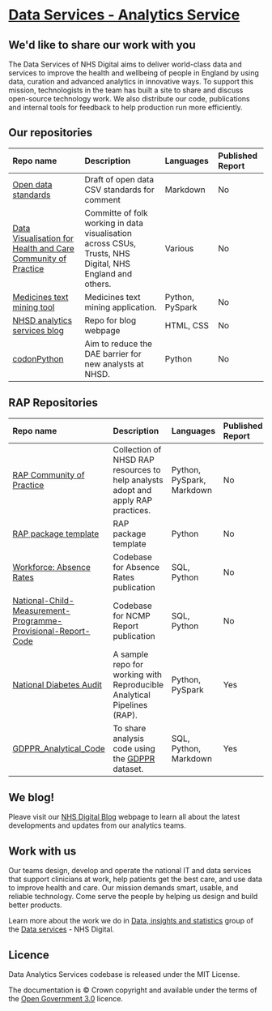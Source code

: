 # [Data Services - Analytics Service](https://nhsdigital.github.io/data-analytics-services/)


## We'd like to share our work with you

The Data Services of NHS Digital aims to deliver world-class data and services to improve the health and wellbeing of people in England by using data, curation and advanced analytics in innovative ways. To support this mission, technologists in the team has built a site to share and discuss open-source technology work. We also distribute our code, publications and internal tools for feedback to help production run more efficiently. 

## Our repositories

| Repo name    | Description           | Languages | Published Report |
|:-------------|:------------------|:----------|:--------|
| [Open data standards](https://github.com/NHSDigital/open-data-standards) | Draft of open data CSV standards for comment | Markdown | No |
| [Data Visualisation for Health and Care Community of Practice](https://github.com/NHSDigital/data-viz-community-of-practice) | Committe of folk working in data visualisation across CSUs, Trusts, NHS Digital, NHS England and others. | Various | No |
| [Medicines text mining tool](https://github.com/NHSDigital/medicines-text-mining-tool) | Medicines text mining application. | Python, PySpark | No |
| [NHSD analytics services blog](https://github.com/NHSDigital/analytics-services-blog) | Repo for blog webpage | HTML, CSS | No |
| [codonPython](https://github.com/NHSDigital/codonPython)      |  Aim to reduce the DAE barrier for new analysts at NHSD.     | Python   | No |


## RAP Repositories

| Repo name    | Description           | Languages | Published Report |
|:-------------|:------------------|:----------|:--------|
| [RAP Community of Practice](https://github.com/NHSDigital/rap-community-of-practice) | Collection of NHSD RAP resources to help analysts adopt and apply RAP practices. | Python, PySpark, Markdown | No |
| [RAP package template](https://github.com/NHSDigital/rap-package-template) | RAP package template | Python | No |
| [Workforce: Absence Rates](https://github.com/NHSDigital/absence-rates) | Codebase for Absence Rates publication | SQL, Python | No |
| [National-Child-Measurement-Programme-Provisional-Report-Code](https://github.com/NHSDigital/National-Child-Measurement-Programme-Provisional-Report-Code) | Codebase for NCMP Report publication | SQL, Python | No |
| [National Diabetes Audit](https://github.com/NHSDigital/national-diabetes-audit) | A sample repo for working with Reproducible Analytical Pipelines (RAP). | Python, PySpark  | Yes |
| [GDPPR_Analytical_Code](https://github.com/NHSDigital/GDPPR_Analytical_Code) | To share analysis code using the [GDPPR](https://digital.nhs.uk/coronavirus/gpes-data-for-pandemic-planning-and-research) dataset.  | SQL, Python, Markdown  | Yes |


## We blog!
Pleave visit our [NHS Digital Blog](https://nhsdigital.github.io/analytics-services-blog/) webpage to learn all about the latest developments and updates from our analytics teams.

## Work with us

Our teams design, develop and operate the national IT and data services that support clinicians at work, help patients get the best care, and use data to improve health and care. Our mission demands smart, usable, and reliable technology. Come serve the people by helping us design and build better products.

Learn more about the work we do in [Data, insights and statistics](https://digital.nhs.uk/data-and-information/data-insights-and-statistics) group of the [Data services](https://digital.nhs.uk/about-nhs-digital/our-organisation/our-organisation-structure/data-services) - NHS Digital.

## Licence
Data Analytics Services codebase is released under the MIT License.

The documentation is © Crown copyright and available under the terms of the [Open Government 3.0](https://www.nationalarchives.gov.uk/doc/open-government-licence/version/3/) licence.

